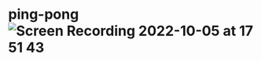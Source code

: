 # ping-pong![Screen Recording 2022-10-05 at 17 51 43](https://user-images.githubusercontent.com/68617006/194411769-b2f8088b-dc9d-4bf3-bd70-d2e860183a1b.gif)
